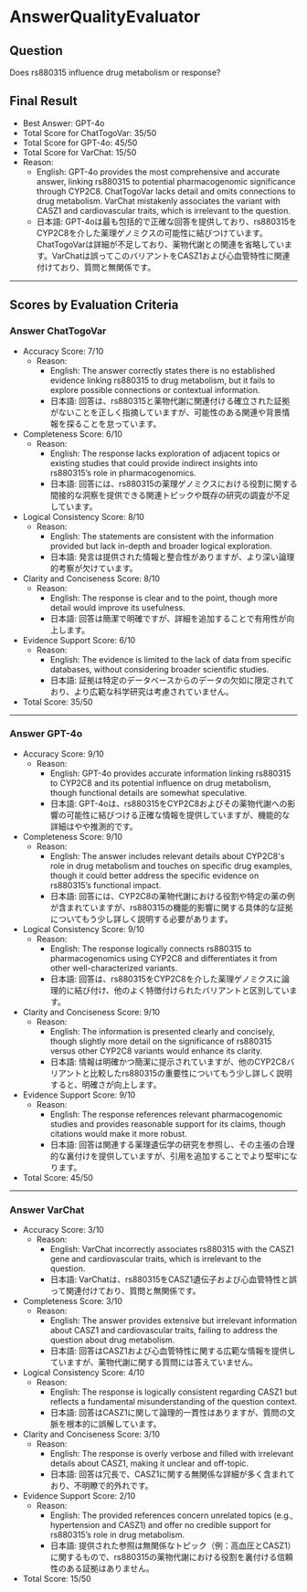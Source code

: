 # AnswerQualityEvaluator

## Question

Does rs880315 influence drug metabolism or response?

## Final Result

- Best Answer: GPT-4o
- Total Score for ChatTogoVar: 35/50
- Total Score for GPT-4o: 45/50
- Total Score for VarChat: 15/50
- Reason:
  - English: GPT-4o provides the most comprehensive and accurate answer, linking rs880315 to potential pharmacogenomic significance through CYP2C8. ChatTogoVar lacks detail and omits connections to drug metabolism. VarChat mistakenly associates the variant with CASZ1 and cardiovascular traits, which is irrelevant to the question.
  - 日本語: GPT-4oは最も包括的で正確な回答を提供しており、rs880315をCYP2C8を介した薬理ゲノミクスの可能性に結びつけています。ChatTogoVarは詳細が不足しており、薬物代謝との関連を省略しています。VarChatは誤ってこのバリアントをCASZ1および心血管特性に関連付けており、質問と無関係です。

---

## Scores by Evaluation Criteria

### Answer ChatTogoVar
- Accuracy Score: 7/10
  - Reason: 
    - English: The answer correctly states there is no established evidence linking rs880315 to drug metabolism, but it fails to explore possible connections or contextual information.
    - 日本語: 回答は、rs880315と薬物代謝に関連付ける確立された証拠がないことを正しく指摘していますが、可能性のある関連や背景情報を探ることを怠っています。
- Completeness Score: 6/10
  - Reason: 
    - English: The response lacks exploration of adjacent topics or existing studies that could provide indirect insights into rs880315’s role in pharmacogenomics.
    - 日本語: 回答には、rs880315の薬理ゲノミクスにおける役割に関する間接的な洞察を提供できる関連トピックや既存の研究の調査が不足しています。
- Logical Consistency Score: 8/10
  - Reason: 
    - English: The statements are consistent with the information provided but lack in-depth and broader logical exploration.
    - 日本語: 発言は提供された情報と整合性がありますが、より深い論理的考察が欠けています。
- Clarity and Conciseness Score: 8/10
  - Reason: 
    - English: The response is clear and to the point, though more detail would improve its usefulness.
    - 日本語: 回答は簡潔で明確ですが、詳細を追加することで有用性が向上します。
- Evidence Support Score: 6/10
  - Reason: 
    - English: The evidence is limited to the lack of data from specific databases, without considering broader scientific studies.
    - 日本語: 証拠は特定のデータベースからのデータの欠如に限定されており、より広範な科学研究は考慮されていません。
- Total Score: 35/50

---

### Answer GPT-4o
- Accuracy Score: 9/10
  - Reason: 
    - English: GPT-4o provides accurate information linking rs880315 to CYP2C8 and its potential influence on drug metabolism, though functional details are somewhat speculative.
    - 日本語: GPT-4oは、rs880315をCYP2C8およびその薬物代謝への影響の可能性に結びつける正確な情報を提供していますが、機能的な詳細はやや推測的です。
- Completeness Score: 9/10
  - Reason: 
    - English: The answer includes relevant details about CYP2C8's role in drug metabolism and touches on specific drug examples, though it could better address the specific evidence on rs880315’s functional impact.
    - 日本語: 回答には、CYP2C8の薬物代謝における役割や特定の薬の例が含まれていますが、rs880315の機能的影響に関する具体的な証拠についてもう少し詳しく説明する必要があります。
- Logical Consistency Score: 9/10
  - Reason: 
    - English: The response logically connects rs880315 to pharmacogenomics using CYP2C8 and differentiates it from other well-characterized variants.
    - 日本語: 回答は、rs880315をCYP2C8を介した薬理ゲノミクスに論理的に結び付け、他のよく特徴付けられたバリアントと区別しています。
- Clarity and Conciseness Score: 9/10
  - Reason: 
    - English: The information is presented clearly and concisely, though slightly more detail on the significance of rs880315 versus other CYP2C8 variants would enhance its clarity.
    - 日本語: 情報は明確かつ簡潔に提示されていますが、他のCYP2C8バリアントと比較したrs880315の重要性についてもう少し詳しく説明すると、明確さが向上します。
- Evidence Support Score: 9/10
  - Reason: 
    - English: The response references relevant pharmacogenomic studies and provides reasonable support for its claims, though citations would make it more robust.
    - 日本語: 回答は関連する薬理遺伝学の研究を参照し、その主張の合理的な裏付けを提供していますが、引用を追加することでより堅牢になります。
- Total Score: 45/50

---

### Answer VarChat
- Accuracy Score: 3/10
  - Reason: 
    - English: VarChat incorrectly associates rs880315 with the CASZ1 gene and cardiovascular traits, which is irrelevant to the question.
    - 日本語: VarChatは、rs880315をCASZ1遺伝子および心血管特性と誤って関連付けており、質問と無関係です。
- Completeness Score: 3/10
  - Reason: 
    - English: The answer provides extensive but irrelevant information about CASZ1 and cardiovascular traits, failing to address the question about drug metabolism.
    - 日本語: 回答はCASZ1および心血管特性に関する広範な情報を提供していますが、薬物代謝に関する質問には答えていません。
- Logical Consistency Score: 4/10
  - Reason: 
    - English: The response is logically consistent regarding CASZ1 but reflects a fundamental misunderstanding of the question context.
    - 日本語: 回答はCASZ1に関して論理的一貫性はありますが、質問の文脈を根本的に誤解しています。
- Clarity and Conciseness Score: 3/10
  - Reason: 
    - English: The response is overly verbose and filled with irrelevant details about CASZ1, making it unclear and off-topic.
    - 日本語: 回答は冗長で、CASZ1に関する無関係な詳細が多く含まれており、不明瞭で的外れです。
- Evidence Support Score: 2/10
  - Reason: 
    - English: The provided references concern unrelated topics (e.g., hypertension and CASZ1) and offer no credible support for rs880315’s role in drug metabolism.
    - 日本語: 提供された参照は無関係なトピック（例：高血圧とCASZ1）に関するもので、rs880315の薬物代謝における役割を裏付ける信頼性のある証拠はありません。
- Total Score: 15/50